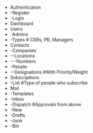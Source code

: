 
- Authentication
- -Register
- -Login
- Dashboard
- Users
- -Admins
- -Types         # CSRs, PR, Managers
- Contacts
- -Companies
- --Locations
- ---Numbers
- -People
- --Designations #With Priority/Weight
- Subscriptions
- -List          #Type of people who subscribe
- Mail
- -Templates
- -Inbox
- -Dispatch     #Approvals from above
- -New
- -Drafts
- -Junk
- -Bin
